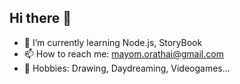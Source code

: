 ## Hi there 👋

- 🌱 I’m currently learning Node.js, StoryBook
- 📫 How to reach me: mayom.orathai@gmail.com
- 🌈 Hobbies: Drawing, Daydreaming, Videogames...
